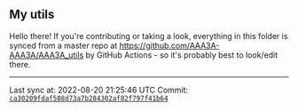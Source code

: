 ## My utils

Hello there! If you're contributing or taking a look, everything in this folder
is synced from a master repo at https://github.com/AAA3A-AAA3A/AAA3A_utils by GitHub Actions -
so it's probably best to look/edit there.

---

Last sync at: 2022-08-20 21:25:46 UTC
Commit: [`ca30209fdaf508d73a7b284302af82f797f41b64`](https://github.com/AAA3A-AAA3A/AAA3A_utils/commit/ca30209fdaf508d73a7b284302af82f797f41b64)
